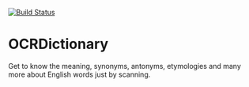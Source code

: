 [![Build Status](https://travis-ci.org/IamAKX/OCRDictionary.svg?branch=master)](https://travis-ci.org/IamAKX/OCRDictionary)
# OCRDictionary
Get to know the meaning, synonyms, antonyms, etymologies and many more about English words just by scanning.
